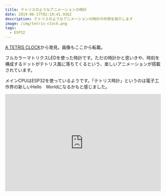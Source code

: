 ```yaml
---
title: テトリスのようなアニメーションの時計
date: 2019-06-17T02:19:41.936Z
description: テトリスのようなアニメーションの時計の作例を紹介します
image: /img/tetris-clock.png
tags:
  - ESP32
---
```

[A TETRIS CLOCK](https://hackaday.com/2019/06/13/a-tetris-clock/)から発見。画像もここから転載。

フルカラーマトリクスLEDを使った時計です。ただの時計かと思いきや、時刻を構成するドットがテトリス風に落ちてくるという、楽しいアニメーションが搭載されています。

メインCPUはESP32を使っているようです。「テトリス時計」というのは電子工作界の新しいHello　Worldになるかもと感じました。

<iframe width="100%" height="315" src="https://www.youtube.com/embed/ey2mjZ-UQNM" frameborder="0" allow="accelerometer; autoplay; encrypted-media; gyroscope; picture-in-picture" allowfullscreen></iframe>
